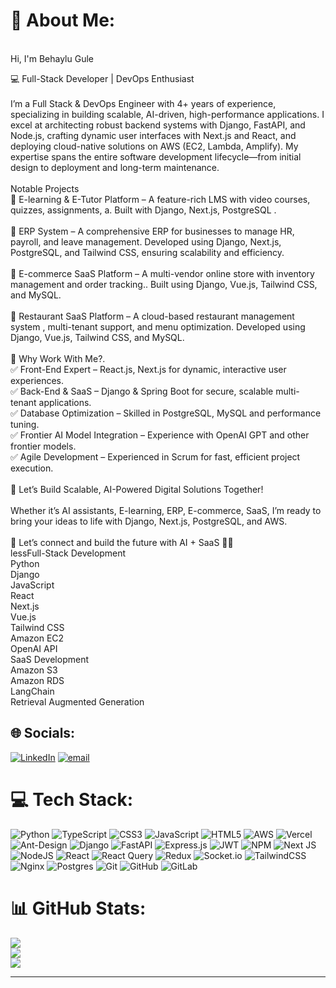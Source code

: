 # 💫 About Me:
<br>Hi, I'm Behaylu Gule <br>

💻 Full-Stack Developer | DevOps Enthusiast<br><br>I’m a Full Stack & DevOps Engineer with 4+ years of experience, specializing in building scalable, AI-driven, high-performance applications. I excel at architecting robust backend systems with Django, FastAPI, and Node.js, crafting dynamic user interfaces with Next.js and React, and deploying cloud-native solutions on AWS (EC2, Lambda, Amplify). My expertise spans the entire software development lifecycle—from initial design to deployment and long-term maintenance.<br><br> Notable Projects<br>🚀 E-learning & E-Tutor Platform – A feature-rich LMS with video courses, quizzes, assignments, a. Built with Django, Next.js, PostgreSQL .<br><br>🚀 ERP System – A comprehensive ERP for businesses to manage HR, payroll, and leave management. Developed using Django, Next.js, PostgreSQL, and Tailwind CSS, ensuring scalability and efficiency.<br><br>🚀 E-commerce SaaS Platform – A multi-vendor online store with inventory management and order tracking.. Built using Django, Vue.js, Tailwind CSS, and MySQL.<br><br>🚀 Restaurant SaaS Platform – A cloud-based restaurant management system , multi-tenant support, and menu optimization. Developed using Django, Vue.js, Tailwind CSS, and MySQL.<br><br>🎯 Why Work With Me?.<br>✅ Front-End Expert – React.js, Next.js for dynamic, interactive user experiences.<br>✅ Back-End & SaaS – Django & Spring Boot for secure, scalable multi-tenant applications.<br>✅ Database Optimization – Skilled in PostgreSQL, MySQL and performance tuning.<br>✅ Frontier AI Model Integration – Experience with OpenAI GPT and other frontier models.<br>✅ Agile Development – Experienced in Scrum for fast, efficient project execution.<br><br>🚀 Let’s Build Scalable, AI-Powered Digital Solutions Together!<br><br>Whether it’s AI assistants, E-learning, ERP, E-commerce, SaaS, I’m ready to bring your ideas to life with Django, Next.js, PostgreSQL, and AWS.<br><br>📩 Let’s connect and build the future with AI + SaaS 🚀✨<br>lessFull-Stack Development<br>Python<br>Django<br>JavaScript<br>React<br>Next.js<br>Vue.js<br>Tailwind CSS<br>Amazon EC2<br>OpenAI API<br>SaaS Development<br>Amazon S3<br>Amazon RDS<br>LangChain<br>Retrieval Augmented Generation




## 🌐 Socials:
[![LinkedIn](https://img.shields.io/badge/LinkedIn-%230077B5.svg?logo=linkedin&logoColor=white)](https://linkedin.com/in/behaylu-gule-72b17b211) [![email](https://img.shields.io/badge/Email-D14836?logo=gmail&logoColor=white)](mailto:behaylugule@gmail.com) 

# 💻 Tech Stack:
![Python](https://img.shields.io/badge/python-3670A0?style=for-the-badge&logo=python&logoColor=ffdd54) ![TypeScript](https://img.shields.io/badge/typescript-%23007ACC.svg?style=for-the-badge&logo=typescript&logoColor=white) ![CSS3](https://img.shields.io/badge/css3-%231572B6.svg?style=for-the-badge&logo=css3&logoColor=white) ![JavaScript](https://img.shields.io/badge/javascript-%23323330.svg?style=for-the-badge&logo=javascript&logoColor=%23F7DF1E) ![HTML5](https://img.shields.io/badge/html5-%23E34F26.svg?style=for-the-badge&logo=html5&logoColor=white) ![AWS](https://img.shields.io/badge/AWS-%23FF9900.svg?style=for-the-badge&logo=amazon-aws&logoColor=white) ![Vercel](https://img.shields.io/badge/vercel-%23000000.svg?style=for-the-badge&logo=vercel&logoColor=white) ![Ant-Design](https://img.shields.io/badge/-AntDesign-%230170FE?style=for-the-badge&logo=ant-design&logoColor=white) ![Django](https://img.shields.io/badge/django-%23092E20.svg?style=for-the-badge&logo=django&logoColor=white) ![FastAPI](https://img.shields.io/badge/FastAPI-005571?style=for-the-badge&logo=fastapi) ![Express.js](https://img.shields.io/badge/express.js-%23404d59.svg?style=for-the-badge&logo=express&logoColor=%2361DAFB) ![JWT](https://img.shields.io/badge/JWT-black?style=for-the-badge&logo=JSON%20web%20tokens) ![NPM](https://img.shields.io/badge/NPM-%23CB3837.svg?style=for-the-badge&logo=npm&logoColor=white) ![Next JS](https://img.shields.io/badge/Next-black?style=for-the-badge&logo=next.js&logoColor=white) ![NodeJS](https://img.shields.io/badge/node.js-6DA55F?style=for-the-badge&logo=node.js&logoColor=white) ![React](https://img.shields.io/badge/react-%2320232a.svg?style=for-the-badge&logo=react&logoColor=%2361DAFB) ![React Query](https://img.shields.io/badge/-React%20Query-FF4154?style=for-the-badge&logo=react%20query&logoColor=white) ![Redux](https://img.shields.io/badge/redux-%23593d88.svg?style=for-the-badge&logo=redux&logoColor=white) ![Socket.io](https://img.shields.io/badge/Socket.io-black?style=for-the-badge&logo=socket.io&badgeColor=010101) ![TailwindCSS](https://img.shields.io/badge/tailwindcss-%2338B2AC.svg?style=for-the-badge&logo=tailwind-css&logoColor=white) ![Nginx](https://img.shields.io/badge/nginx-%23009639.svg?style=for-the-badge&logo=nginx&logoColor=white) ![Postgres](https://img.shields.io/badge/postgres-%23316192.svg?style=for-the-badge&logo=postgresql&logoColor=white) ![Git](https://img.shields.io/badge/git-%23F05033.svg?style=for-the-badge&logo=git&logoColor=white) ![GitHub](https://img.shields.io/badge/github-%23121011.svg?style=for-the-badge&logo=github&logoColor=white) ![GitLab](https://img.shields.io/badge/gitlab-%23181717.svg?style=for-the-badge&logo=gitlab&logoColor=white)
# 📊 GitHub Stats:
![](https://github-readme-stats.vercel.app/api?username=behaylugule&theme=dark&hide_border=false&include_all_commits=false&count_private=false)<br/>
![](https://nirzak-streak-stats.vercel.app/?user=behaylugule&theme=dark&hide_border=false)<br/>
![](https://github-readme-stats.vercel.app/api/top-langs/?username=behaylugule&theme=dark&hide_border=false&include_all_commits=false&count_private=false&layout=compact)

---


<!-- Proudly created with GPRM ( https://gprm.itsvg.in ) -->
